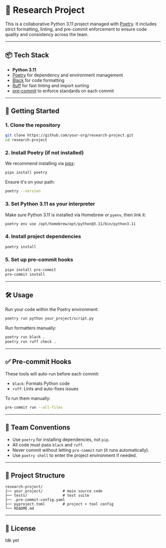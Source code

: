 # 🧪 Research Project

This is a collaborative Python 3.11 project managed with [Poetry](https://python-poetry.org/). It includes strict formatting, linting, and pre-commit enforcement to ensure code quality and consistency across the team.

---

## 📦 Tech Stack

- **Python 3.11**
- [Poetry](https://python-poetry.org/) for dependency and environment management
- [Black](https://black.readthedocs.io/en/stable/) for code formatting
- [Ruff](https://docs.astral.sh/ruff/) for fast linting and import sorting
- [pre-commit](https://pre-commit.com/) to enforce standards on each commit

---

## 🚀 Getting Started

### 1. Clone the repository

```bash
git clone https://github.com/your-org/research-project.git
cd research-project
```

### 2. Install Poetry (if not installed)

We recommend installing via [pipx](https://pypa.github.io/pipx/):

```bash
pipx install poetry
```

Ensure it's on your path:

```bash
poetry --version
```

### 3. Set Python 3.11 as your interpreter

Make sure Python 3.11 is installed via Homebrew or `pyenv`, then link it:

```bash
poetry env use /opt/homebrew/opt/python@3.11/bin/python3.11
```

### 4. Install project dependencies

```bash
poetry install
```

### 5. Set up pre-commit hooks

```bash
pipx install pre-commit
pre-commit install
```

---

## 🛠 Usage

Run your code within the Poetry environment:

```bash
poetry run python your_project/script.py
```

Run formatters manually:

```bash
poetry run black .
poetry run ruff check .
```

---

## ✅ Pre-commit Hooks

These tools will auto-run before each commit:

- `black`: Formats Python code
- `ruff`: Lints and auto-fixes issues

To run them manually:

```bash
pre-commit run --all-files
```

---

## 👥 Team Conventions

- Use `poetry` for installing dependencies, not `pip`.
- All code must pass `black` and `ruff`.
- Never commit without letting `pre-commit` run (it runs automatically).
- Use `poetry shell` to enter the project environment if needed.

---

## 📁 Project Structure

```plaintext
research-project/
├── your_project/         # main source code
├── tests/                # test suite
├── .pre-commit-config.yaml
├── pyproject.toml        # project + tool config
└── README.md
```

---

## 📜 License

Idk yet
